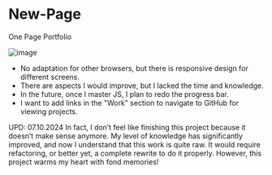 # New-Page
One Page Portfolio

![image](https://github.com/user-attachments/assets/dbfe5c3b-b34d-4809-96a3-4ce292adb154)

- No adaptation for other browsers, but there is responsive design for different screens.
- There are aspects I would improve, but I lacked the time and knowledge.
- In the future, once I master JS, I plan to redo the progress bar.
- I want to add links in the "Work" section to navigate to GitHub for viewing projects.

UPD: 07.10.2024 In fact, I don’t feel like finishing this project because it doesn’t make sense anymore. My level of knowledge has significantly improved, and now I understand that this work is quite raw. It would require refactoring, or better yet, a complete rewrite to do it properly. However, this project warms my heart with fond memories!
